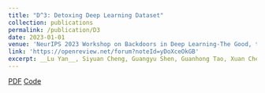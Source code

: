 ```yaml
---
title: "D^3: Detoxing Deep Learning Dataset"
collection: publications
permalink: /publication/D3
date: 2023-01-01
venue: 'NeurIPS 2023 Workshop on Backdoors in Deep Learning-The Good, the Bad, and the Ugly'
link: 'https://openreview.net/forum?noteId=yDoXceOkGB'
excerpt: __Lu Yan__, Siyuan Cheng, Guangyu Shen, Guanhong Tao, Xuan Chen, Kaiyuan Zhang, Yunshu Mao, Xiangyu Zhang
---
```

[PDF]() [Code]()
